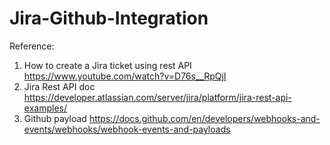 # Jira-Github-Integration

Reference:

1.	How to create a Jira ticket using rest API
https://www.youtube.com/watch?v=D76s__RpQjI
2.	Jira Rest API doc
https://developer.atlassian.com/server/jira/platform/jira-rest-api-examples/
3.	Github payload
https://docs.github.com/en/developers/webhooks-and-events/webhooks/webhook-events-and-payloads
